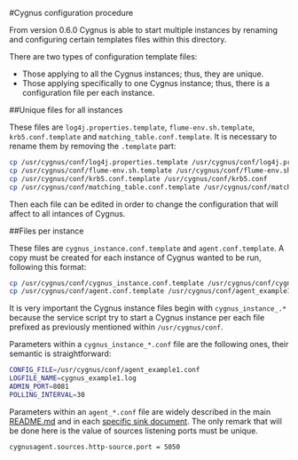 #Cygnus configuration procedure

From version 0.6.0 Cygnus is able to start multiple instances by renaming and configuring certain templates files within this directory.

There are two types of configuration template files:

* Those applying to all the Cygnus instances; thus, they are unique.
* Those applying specifically to one Cygnus instance; thus, there is a configuration file per each instance.

##Unique files for all instances

These files are `log4j.properties.template`, `flume-env.sh.template`, `krb5.conf.template` and `matching_table.conf.template`. It is necessary to rename them by removing the `.template` part:

```bash
cp /usr/cygnus/conf/log4j.properties.template /usr/cygnus/conf/log4j.properties
cp /usr/cygnus/conf/flume-env.sh.template /usr/cygnus/conf/flume-env.sh
cp /usr/cygnus/conf/krb5.conf.template /usr/cygnus/conf/krb5.conf
cp /usr/cygnus/conf/matching_table.conf.template /usr/cygnus/conf/matching_table.conf
```

Then each file can be edited in order to change the configuration that will affect to all intances of Cygnus.

##Files per instance

These files are `cygnus_instance.conf.template` and `agent.conf.template`. A copy must be created for each instance of Cygnus wanted to be run, following this format:

```bash
cp /usr/cygnus/conf/cygnus_instance.conf.template /usr/cygnus/conf/cygnus_instance_example1.conf
cp /usr/cygnus/conf/agent.conf.template /usr/cygnus/conf/agent_example1.conf
```

It is very important the Cygnus instance files begin with `cygnus_instance_.*` because the service script try to start a Cygnus instance per each file prefixed as previously mentioned within
 `/usr/cygnus/conf`.

Parameters within a `cygnus_instance_*.conf` file are the following ones, their semantic is straightforward:

```bash
CONFIG_FILE=/usr/cygnus/conf/agent_example1.conf
LOGFILE_NAME=cygnus_example1.log
ADMIN_PORT=8081
POLLING_INTERVAL=30
```

Parameters within an `agent_*.conf` file are widely described in the main [README.md](../README.md) and in each [specific sink document](../doc/design). The only remark that will be done here is the value of sources listening ports must be unique.

```bash
cygnusagent.sources.http-source.port = 5050
```
